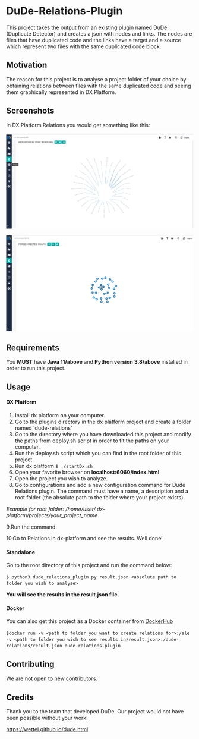 # DuDe-Relations-Plugin

This project takes the output from an existing plugin named DuDe (Duplicate Detector) and creates a json with nodes and links. The nodes are files that have duplicated code and the links have a target and a source which represent two files with the same duplicated code block.

<h2 >Motivation</h2>
The reason for this project is to analyse a project folder of your choice by obtaining relations between files with the same duplicated code and seeing them graphically represented in DX Platform.

<h2 >Screenshots</h2>
In DX Platform Relations you would get something like this:

![HIERARCHICAL EDGE BUNDLING](/graph1.png)

![FORCE DIRECTED GRAPH](/graph2.png)

<h2 >Requirements</h2>

You **MUST** have **Java 11/above** and **Python version 3.8/above** installed in order to run this project.

<h2 >Usage</h2>

<h4 >DX Platform</h4>

1. Install dx platform on your computer.
2. Go to the plugins directory in the dx platform project and create a folder named 'dude-relations'
3. Go to the directory where you have downloaded this project and modify the paths from deploy.sh script in order to fit the paths on your computer.
4. Run the deploy.sh script which you can find in the root folder of this project.
5. Run dx platform
`$ ./startDx.sh`
6. Open your favorite browser on **localhost:6060/index.html**
7. Open the project you wish to analyze.
8. Go to configurations and add a new configuration command for Dude Relations plugin. The command must have a name, a description and a root folder (the absolute path to the folder where your project exists).

_Example for root folder: /home/user/.dx-platform/projects/your_project_name_

9.Run the command.

10.Go to Relations in dx-platform and see the results. Well done!

<h4 >Standalone</h4>

Go to the root directory of this project and run the command below:

`$ python3 dude_relations_plugin.py result.json <absolute path to folder you wish to analyse>`

**You will see the results in the result.json file.**

<h4 >Docker</h4>

You can also get this project as a Docker container from [DockerHub](https://hub.docker.com/r/alexandraveres7/dude-relations)

`$docker run -v <path to folder you want to create relations for>:/ale -v <path to folder you wish to see results in/result.json>:/dude-relations/result.json dude-relations-plugin`

<h2 >Contributing</h2>
We are not open to new contributors.

<h2 >Credits</h2>

Thank you to the team that developed DuDe. Our project would not have been possible without your work!

https://wettel.github.io/dude.html
